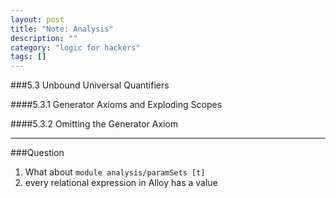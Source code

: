```yaml
---
layout: post
title: "Note: Analysis"
description: ""
category: "logic for hackers"
tags: []
---
```


###5.3 Unbound Universal Quantifiers

####5.3.1 Generator Axioms and Exploding Scopes

####5.3.2 Omitting the Generator Axiom



***

###Question

1. What about ```module analysis/paramSets [t]```
2. every relational expression in Alloy has a value
